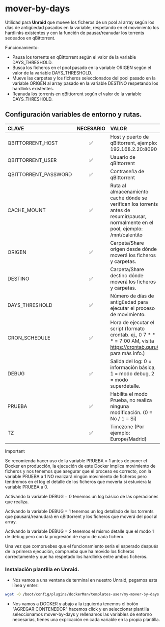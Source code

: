 # mover-by-days

Utilidad para **Unraid** que mueve los ficheros de un pool al array según los días de antigüedad pasados en la variable, respetando en el movimiento los hardlinks existentes y con la función de pausar/reanudar los torrents sedeados en qBittorrent.


Funcionamiento:

- Pausa los torrents en qBittorrent según el valor de la variable DAYS_THRESHOLD.
- Busca los ficheros en el pool pasado en la variable ORIGEN según el valor de la variable DAYS_THRESHOLD.
- Mueve las carpetas y los ficheros seleccionados del pool pasado en la variable ORIGEN al array pasado en la variable DESTINO respetando los hardlinks existentes.
- Reanuda los torrents en qBittorrent según el valor de la variable DAYS_THRESHOLD.



## Configuración variables de entorno y rutas.

| CLAVE                | NECESARIO  | VALOR                                                                                                                                 |
| :------------------- | :-------:  | :------------------------------------------------------------------------------------------------------------------------------------ |
| QBITTORRENT_HOST     |     ✅     | Host y puerto de qBittorrent, ejemplo: 192.168.2.20:8090                                                                              |
| QBITTORRENT_USER     |     ✅     | Usuario de qBittorrent                                                                                                                |
| QBITTORRENT_PASSWORD |     ✅     | Contraseña de qBittorrent                                                                                                             |
| CACHE_MOUNT          |     ✅     | Ruta al almacenamiento caché dónde se verifican los torrents antes de resumir/pausar, normalmente en el pool, ejemplo: /mnt/calentito |
| ORIGEN               |     ✅     | Carpeta/Share origen desde dónde moverá los ficheros y carpetas.                                                                      |
| DESTINO              |     ✅     | Carpeta/Share destino dónde moverá los ficheros y carpetas.                                                                           |
| DAYS_THRESHOLD       |     ✅     | Número de días de antigüedad para ejecutar el proceso de movimiento.                                                                  |
| CRON_SCHEDULE        |     ✅     | Hora de ejecutar el script (formato crontab. ej., 0 7 * * * = 7:00 AM, visita https://crontab.guru/ para más info.)                   |
| DEBUG                |     ✅     | Salida del log: 0 = información básica, 1 = modo debug, 2 = modo superdetalle.                                                        |
| PRUEBA               |     ✅     | Habilita el modo Prueba, no realiza ninguna modificación. (0 = No / 1 = Si)                                                           |
| TZ                   |     ✅     | Timezone (Por ejemplo: Europe/Madrid)                                                                                                 |

  > [!IMPORTANT]
  > Se recomienda hacer uso de la variable PRUEBA = 1 antes de poner el Docker en producción, la ejecución de este Docker implica movimiento de ficheros y nos tenemos que asegurar que el proceso es correcto, con la variable PRUEBA a 1 NO realizará ningún movimiento de ficheros pero tendremos en el log el detalle de los ficheros que movería si estuviera la variable PRUEBA a 0. 
  > 
  > Activando la variable DEBUG = 0 tenemos un log básico de las operaciones que realiza.
  > 
  > Activando la variable DEBUG = 1 tenemos un log detallado de los torrents que pausará/reanudará en qBittorrent y los ficheros que moverá del pool al array.
  >
  > Activando la variable DEBUG = 2 tenemos el mismo detalle que el modo 1 de debug pero con la progresión de rsync de cada fichero.
  > 
  > Una vez que compruebes que el funcionamiento sería el esperado después de la primera ejecución, comprueba que ha movido los ficheros correctamente y que ha respetado los hardlinks entre ambos ficheros.

### Instalación plantilla en Unraid.

- Nos vamos a una ventana de terminal en nuestro Unraid, pegamos esta línea y enter:
```sh
wget -O /boot/config/plugins/dockerMan/templates-user/my-mover-by-days.xml https://raw.githubusercontent.com/unraiders/mover-by-days/refs/heads/main/my-mover-by-days.xml
```
- Nos vamos a DOCKER y abajo a la izquierda tenemos el botón "AGREGAR CONTENEDOR" hacemos click y en seleccionar plantilla seleccionamos mover-by-days y rellenamos las variables de entorno necesarias, tienes una explicación en cada variable en la propia plantilla.
